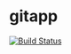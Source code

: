 # gitapp
[![Build Status](https://dev.azure.com/myaz400class/learnaz400/_apis/build/status/myaz400.gitapp?branchName=master)](https://dev.azure.com/myaz400class/learnaz400/_build/latest?definitionId=8&branchName=master)
